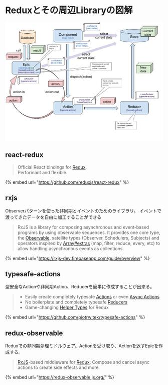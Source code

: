 # Reduxとその周辺Libraryの図解

![](../.gitbook/assets/image.png)

## react-redux

> Official React bindings for [Redux](https://github.com/reduxjs/redux).  
> Performant and flexible.

{% embed url="https://github.com/reduxjs/react-redux" %}

## rxjs

Observerパターンを使った非同期とイベントのためのライブラリ。 イベントで渡ってきたデータを自由に加工することができる

> RxJS is a library for composing asynchronous and event-based programs by using observable sequences. It provides one core type, the [Observable](https://rxjs-dev.firebaseapp.com/guide/observable), satellite types \(Observer, Schedulers, Subjects\) and operators inspired by [Array\#extras](https://developer.mozilla.org/en-US/docs/Web/JavaScript/New_in_JavaScript/1.6) \(map, filter, reduce, every, etc\) to allow handling asynchronous events as collections.

{% embed url="https://rxjs-dev.firebaseapp.com/guide/overview" %}

## typesafe-actions

型安全なActionや非同期Action、Reducerを簡単に作成することが出来る。

> * Easily create completely typesafe [Actions](https://github.com/piotrwitek/typesafe-actions#action-creators-api) or even [Async Actions](https://github.com/piotrwitek/typesafe-actions#createasyncaction)
> * No boilerplate and completely typesafe [Reducers](https://github.com/piotrwitek/typesafe-actions#reducer-creators-api)
> * Game-changing [Helper Types](https://github.com/piotrwitek/typesafe-actions#type-helpers-api) for Redux

{% embed url="https://github.com/piotrwitek/typesafe-actions" %}

## redux-observable

Reduxでの非同期処理ミドルウェア。Actionを受け取り、Actionを返すEpicを作成する。

> [RxJS](http://github.com/ReactiveX/RxJS)-based middleware for [Redux](http://github.com/reactjs/redux). Compose and cancel async actions to create side effects and more.

{% embed url="https://redux-observable.js.org/" %}











